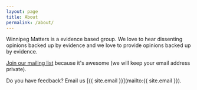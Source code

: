 ```yaml
---
layout: page
title: About
permalink: /about/
---
```


Winnipeg Matters is a evidence based group. We love to hear dissenting opinions backed up by evidence and we love to provide opinions backed up by evidence.

[Join our mailing list](https://eepurl.com/gjcSsb) because it's awesome (we will keep your email address private).

Do you have feedback? Email us [{{ site.email }}](mailto:{{ site.email }}).
